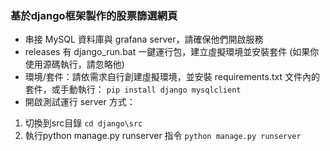 ### 基於django框架製作的股票篩選網頁
+ 串接 MySQL 資料庫與 grafana server，請確保他們開啟服務
+ releases 有 django_run.bat 一鍵運行包，建立虛擬環境並安裝套件 (如果你使用源碼執行，請忽略他)
+ 環境/套件：請依需求自行創建虛擬環境，並安裝 requirements.txt 文件內的套件，或手動執行：
`pip install django mysqlclient`
+ 開啟測試運行 server 方式：
1. 切換到src目錄
`cd django\src`
2. 執行python manage.py runserver 指令
`python manage.py runserver`
